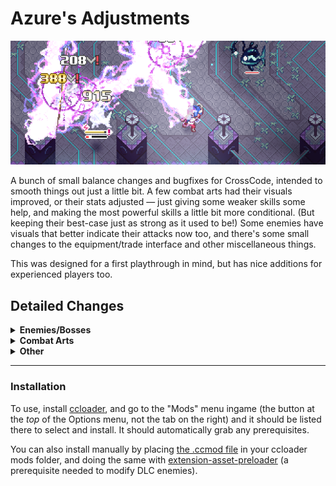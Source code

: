 # Azure's Adjustments

![](https://github.com/Azure-Lazuline/azures-adjustments/blob/main/screenshots/banner.png?raw=true)

A bunch of small balance changes and bugfixes for CrossCode, intended to smooth things out just a little bit. A few combat arts had their visuals improved, or their stats adjusted — just giving some weaker skills some help, and making the most powerful skills a little bit more conditional. (But keeping their best-case just as strong as it used to be!) Some enemies have visuals that better indicate their attacks now too, and there's some small changes to the equipment/trade interface and other miscellaneous things.

This was designed for a first playthrough in mind, but has nice additions for experienced players too.

## Detailed Changes

<details>
<summary><b>Enemies/Bosses</b></summary>

- Added timing rings to hedgehags and behesloths so you know exactly when they'll dash. Go for the perfect guard!
  
- Ectovolts have a more obvious flash before they use their melee attack.

- Fixed the erroneously swapped heat/cold weaknesses on the mecha fish enemies and boss.

- Dungeon enemies respawn much quicker after clearing the room, to help with getting materials from ones that are only in a single room. (Overworld enemies are unaffected.)

- King Kaktorro's flamethrower fires in pulses instead of a constant stream, giving you better opportunities to escape.

- The DLC temple midboss's phase transition attacks are in a randomized order but they're slightly easier to dodge, so it's not just a matter of memorizing where to place them.

- A certain DLC bonus boss spends *significantly* less time flying around doing nothing, and has generally improved AI with much more attack variety.
</details>
<details>
<summary><b>Combat Arts</b></summary>

- First Cut / Final Showdown: Small VFX improvements, and you're not stuck in place for as long if you whiff.

- Azure Surge: VFX improvements for a bit more punch.

- Ashen Mine / Mine Valley: Small damage boost, to match its difficulty and lack of iframes compared to the alternative skills.

- Ring of Fire (all 3): VFX improvements to all of them, and a damage boost to base Ring of Fire itself.

- Hail Storm: Wider spread but better homing, to make it somewhat more consistent.

- Frigid Flawke: Only does the camera pan if you actually hit an enemy, to prevent jarring camera movements.

- Tesla Twist / Tesla Waltz: Small damage boost, and a little easier to control.

- Thunder Dart / Storm Walker: Slows down time during the dash, so enemies are less likely to escape it before it goes off.

- Ether Snipe: Lower damage at first, but ramps back up to its old extremely high power level as it bounces more. You gotta go for the bank shots!

- Guard Sphere: SP gain greatly reduced while it's active, so it's still powerful when used sparingly but you can't keep it up permanently.

- Clock Block / Glitch Time: SP gain moderately reduced while it's active, keeping its extreme utility and combo potential but making it not literally pay for itself anymore.
</details>
<details>
<summary><b>Other</b></summary>

- The equipment comparison menu always puts changed modifiers at the top of the list, so you don't need to expand it each time.

- Traders get added to the trader book from just passing by them rather than needing to open the trade menu.

- Traders don't reset your "compare mode" setting when switching between different items.

- The sandbag (Baggy-kun) at the First Scholars HQ gives SP when hit. What kind of guild has a non-functional training dummy?

- The music triggers in Vermillion Cup rush mode have been fixed. 

- Pets are automatically hidden during emotional or important scenes.

- A few small typo fixes.
</details>

---

### Installation

To use, install [ccloader](https://github.com/CCDirectLink/CCLoader), and go to the "Mods" menu ingame (the button at the *top* of the Options menu, not the tab on the right) and it should be listed there to select and install. It should automatically grab any prerequisites.

You can also install manually by placing [the .ccmod file](https://github.com/Azure-Lazuline/azures-adjustments/releases) in your ccloader mods folder, and doing the same with [extension-asset-preloader](https://github.com/elluminance/crosscode-extension-asset-preloader/releases) (a prerequisite needed to modify DLC enemies).
